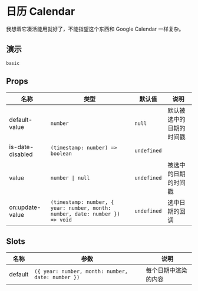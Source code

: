 <!--single-column-->

# 日历 Calendar

我想着它凑活能用就好了，不能指望这个东西和 Google Calendar 一样复杂。

## 演示

```demo
basic
```

## Props

| 名称 | 类型 | 默认值 | 说明 |
| --- | --- | --- | --- |
| default-value | `number` | `null` | 默认被选中的日期的时间戳 |
| is-date-disabled | `(timestamp: number) => boolean` | `undefined` |  |
| value | `number \| null` | `undefined` | 被选中的日期的时间戳 |
| on:update-value | `(timestamp: number, { year: number, month: number, date: number }) => void` | `undefined` | 选中日期的回调 |

## Slots

| 名称 | 参数 | 说明 |
| --- | --- | --- |
| default | `({ year: number, month: number, date: number })` | 每个日期中渲染的内容 |
